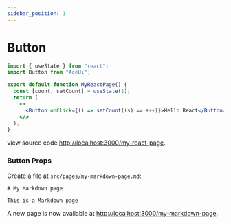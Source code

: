 ```yaml
---
sidebar_position: 1
---
```


# Button

```jsx title="example.js"
import { useState } from "react";
import Button from "AceUi";

export default function MyReactPage() {
  const [count, setCount] = useState(1);
  return (
    <>
      <Button onClick={() => setCount((s) => s++)}>Hello React</Button>
    </>
  );
}
```

view source code [http://localhost:3000/my-react-page](http://localhost:3000/my-react-page).

### Button Props

Create a file at `src/pages/my-markdown-page.md`:

```mdx title="src/pages/my-markdown-page.md"
# My Markdown page

This is a Markdown page
```

A new page is now available at [http://localhost:3000/my-markdown-page](http://localhost:3000/my-markdown-page).
